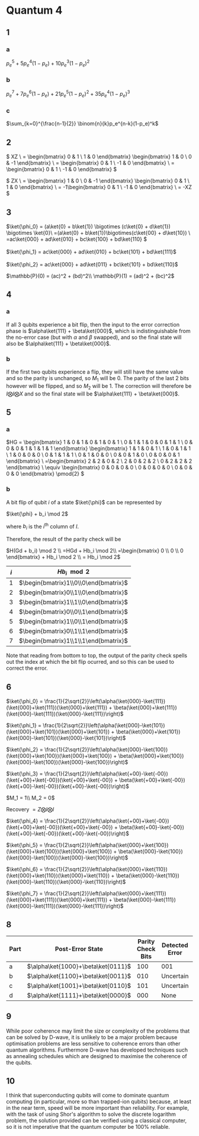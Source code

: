 # Quantum 4

## 1

### a

$p_e^5 + 5 p_e^4(1-p_e) + 10 p_e^3(1-p_e)^2$

### b

$p_e^7 + 7 p_e^6(1-p_e) + 21 p_e^5(1-p_e)^2 + 35 p_e^4(1-p_e)^3$

### c

$\sum_{k=0}^{\frac{n-1}{2}} \binom{n}{k}p_e^{n-k}(1-p_e)^k$

## 2

$
XZ
\\
= \begin{bmatrix}
0 & 1 \\ 
1 & 0
\end{bmatrix}
\begin{bmatrix}
1 & 0 \\ 
0 & -1
\end{bmatrix}
\\
= \begin{bmatrix}
0 & 1 \\ 
-1 & 0
\end{bmatrix}
\\
= \begin{bmatrix}
0 & 1 \\ 
-1 & 0
\end{bmatrix}
$
<br />

$
ZX
\\
= \begin{bmatrix}
1 & 0 \\ 
0 & -1
\end{bmatrix}
\begin{bmatrix}
0 & 1 \\ 
1 & 0
\end{bmatrix}
\\
= -1\begin{bmatrix}
0 & 1 \\ 
-1 & 0
\end{bmatrix}
\\
= -XZ
$

## 3

$\ket{\phi_0} = (a\ket{0} + b\ket{1}) \bigotimes (c\ket{0} + d\ket{1}) \bigotimes \ket{0}\\
=(a\ket{0} + b\ket{1})\bigotimes(c\ket{00} + d\ket{10}) \\
=ac\ket{000} + ad\ket{010} + bc\ket{100} + bd\ket{110}
$
<br/>
<br/>
$\ket{\phi_1} = ac\ket{000} + ad\ket{010} + bc\ket{101} + bd\ket{111}$
<br/>
<br/>
$\ket{\phi_2} = ac\ket{000} + ad\ket{011} + bc\ket{101} + bd\ket{110}$

$\mathbb{P}(0) = (ac)^2 + (bd)^2\\
\mathbb{P}(1) = (ad)^2 + (bc)^2$

## 4

### a

If all 3 qubits experience a bit flip, then the input to the error correction phase is $\alpha\ket{111} + \beta\ket{000}$, which is indistinguishable from the no-error case (but with $\alpha$ and $\beta$ swapped), and so the final state will also be $\alpha\ket{111} + \beta\ket{000}$.

### b

If the first two qubits experience a flip, they will still have the same value and so the parity is unchanged, so $M_1$ will be 0. The parity of the last 2 bits however will be flipped, and so $M_2$ will be 1. The correction will therefore be $I\bigotimes I \bigotimes X$ and so the final state will be $\alpha\ket{111} + \beta\ket{000}$.

## 5

### a

$HG = \begin{bmatrix}
1 & 0 & 1 & 0 & 1 & 0 & 1 \\ 
0 & 1 & 1 & 0 & 0 & 1 & 1 \\ 
0 & 0 & 0 & 1 & 1 & 1 & 1 
\end{bmatrix}
\begin{bmatrix}
1 & 1 & 0 & 1 \\
1 & 0 & 1 & 1 \\
1 & 0 & 0 & 0 \\
0 & 1 & 1 & 1 \\
0 & 1 & 0 & 0 \\
0 & 0 & 1 & 0 \\
0 & 0 & 0 & 1
\end{bmatrix} \\
=\begin{bmatrix}
2 & 2 & 0 & 2 \\ 
2 & 0 & 2 & 2 \\ 
0 & 2 & 2 & 2
\end{bmatrix} \\
\equiv \begin{bmatrix}
0 & 0 & 0 & 0 \\ 
0 & 0 & 0 & 0 \\ 
0 & 0 & 0 & 0
\end{bmatrix} \pmod{2}
$

### b

A bit flip of qubit $i$ of a state $\ket{\phi}$ can be represented by

$\ket{\phi} + b_i \mod 2$

where $b_i$ is the $i$<sup>th</sup> column of $I$.

Therefore, the result of the parity check will be

$H(Gd + b_i) \mod 2 \\
=HGd + Hb_i \mod 2\\
=\begin{bmatrix}
0 \\
0 \\
0
\end{bmatrix} + Hb_i \mod 2 \\
= Hb_i \mod 2$

| $i$ | $Hb_i \mod 2$ |
|---|---|
| 1 | $\begin{bmatrix}1\\0\\0\end{bmatrix}$ |
| 2 | $\begin{bmatrix}0\\1\\0\end{bmatrix}$ |
| 3 | $\begin{bmatrix}1\\1\\0\end{bmatrix}$ |
| 4 | $\begin{bmatrix}0\\0\\1\end{bmatrix}$ |
| 5 | $\begin{bmatrix}1\\0\\1\end{bmatrix}$ |
| 6 | $\begin{bmatrix}0\\1\\1\end{bmatrix}$ |
| 7 | $\begin{bmatrix}1\\1\\1\end{bmatrix}$ |

Note that reading from bottom to top, the output of the parity check spells out the index at which the bit flip ocurred, and so this can be used to correct the error.

## 6

$\ket{\phi_0} = \frac{1}{2\sqrt{2}}\left(\alpha(\ket{000}-\ket{111})(\ket{000}+\ket{111})(\ket{000}+\ket{111}) + \beta(\ket{000}+\ket{111})(\ket{000}-\ket{111})(\ket{000}-\ket{111})\right)$

$\ket{\phi_1} = \frac{1}{2\sqrt{2}}\left(\alpha(\ket{000}-\ket{101})(\ket{000}+\ket{101})(\ket{000}+\ket{101}) + \beta(\ket{000}+\ket{101})(\ket{000}-\ket{101})(\ket{000}-\ket{101})\right)$

$\ket{\phi_2} = \frac{1}{2\sqrt{2}}\left(\alpha(\ket{000}-\ket{100})(\ket{000}+\ket{100})(\ket{000}+\ket{100}) + \beta(\ket{000}+\ket{100})(\ket{000}-\ket{100})(\ket{000}-\ket{100})\right)$

$\ket{\phi_3} = \frac{1}{2\sqrt{2}}\left(\alpha(\ket{+00}-\ket{-00})(\ket{+00}+\ket{-00})(\ket{+00}+\ket{-00}) + \beta(\ket{+00}+\ket{-00})(\ket{+00}-\ket{-00})(\ket{+00}-\ket{-00})\right)$

$M_1 = 1\\
M_2 = 0$

Recovery $= Z\bigotimes I\bigotimes I$

$\ket{\phi_4} = \frac{1}{2\sqrt{2}}\left(\alpha(\ket{+00}+\ket{-00})(\ket{+00}+\ket{-00})(\ket{+00}+\ket{-00}) + \beta(\ket{+00}-\ket{-00})(\ket{+00}-\ket{-00})(\ket{+00}-\ket{-00})\right)$

$\ket{\phi_5} = \frac{1}{2\sqrt{2}}\left(\alpha(\ket{000}+\ket{100})(\ket{000}+\ket{100})(\ket{000}+\ket{100}) + \beta(\ket{000}-\ket{100})(\ket{000}-\ket{100})(\ket{000}-\ket{100})\right)$

$\ket{\phi_6} = \frac{1}{2\sqrt{2}}\left(\alpha(\ket{000}+\ket{110})(\ket{000}+\ket{110})(\ket{000}+\ket{110}) + \beta(\ket{000}-\ket{110})(\ket{000}-\ket{110})(\ket{000}-\ket{110})\right)$

$\ket{\phi_7} = \frac{1}{2\sqrt{2}}\left(\alpha(\ket{000}+\ket{111})(\ket{000}+\ket{111})(\ket{000}+\ket{111}) + \beta(\ket{000}-\ket{111})(\ket{000}-\ket{111})(\ket{000}-\ket{111})\right)$

## 8

| Part | Post-Error State | Parity Check Bits | Detected Error | Corrected State |
|---|---|---|---|---|
| a | $\alpha\ket{1000}+\beta\ket{0111}$ | 100 | 001 | $\alpha\ket{0000}+\beta\ket{1111}$ |
| b | $\alpha\ket{1100}+\beta\ket{0011}$ | 010 | Uncertain | N/A |
| c | $\alpha\ket{1001}+\beta\ket{0110}$ | 101 | Uncertain | N/A |
| d | $\alpha\ket{1111}+\beta\ket{0000}$ | 000 | None | $\alpha\ket{1111}+\beta\ket{0000}$ |

## 9

While poor coherence may limit the size or complexity of the problems that can be solved by D-wave, it is unlikely to be a major problem because optimisation problems are less sensitive to coherence errors than other quantum algorithms. Furthermore D-wave has developed techniques such as annealing schedules which are designed to maximise the coherence of the qubits.

## 10

I think that superconducting qubits will come to dominate quantum computing (in particular, more so than trapped-ion qubits) because, at least in the near term, speed will be more important than reliability. For example, with the task of using Shor's algorithm to solve the discrete logarithm problem, the solution provided can be verified using a classical computer, so it is not imperative that the quantum computer be 100% reliable.